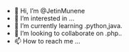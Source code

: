 - 👋 Hi, I’m @JetinMunene
- 👀 I’m interested in ...
- 🌱 I’m currently learning .python,java.
- 💞️ I’m looking to collaborate on .php..
- 📫 How to reach me ...

<!---
JetinMunene/JetinMunene is a ✨ special ✨ repository because its `README.md` (this file) appears on your GitHub profile.
You can click the Preview link to take a look at your changes.
--->
